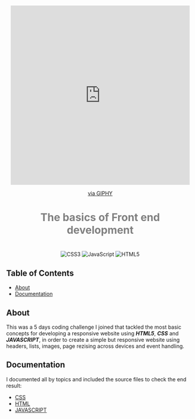 <div align=center>

<iframe src="https://giphy.com/embed/436hhtZJQAT86nomhG" width="480" height="480" frameBorder="0" class="giphy-embed" allowFullScreen></iframe><p><a href="https://giphy.com/gifs/Veeam-developing-programing-veeam-436hhtZJQAT86nomhG">via GIPHY</a></p>
<h1 style="color:gray">The basics of Front end development</h1>
  
<h1 style="background-image: linear-gradient(to left, violet, indigo, blue, green, yellow)"></h1>


![CSS3](https://img.shields.io/badge/css3-%231572B6.svg?style=for-the-badge&logo=css3&logoColor=white)
![JavaScript](https://img.shields.io/badge/javascript-%23323330.svg?style=for-the-badge&logo=javascript&logoColor=%23F7DF1E)
![HTML5](https://img.shields.io/badge/html5-%23E34F26.svg?style=for-the-badge&logo=html5&logoColor=white)
</div>

## Table of Contents

- [About](#about)
- [Documentation](#doc)

## About <a name = "about"></a>

This was a 5 days coding challenge I joined that tackled the most basic concepts for developing a responsive website using ___HTML5___, ___CSS___ and ___JAVASCRIPT___, in order to create a simple but responsive website using headers, lists, images, page rezising across devices and event handling.

## Documentation <a name = "doc"></a>

I documented all by topics and included the source files to check the end result:

- [CSS](./Documentation/CSS.md) </li>
- [HTML](./Documentation/HTML.md) </li>
- [JAVASCRIPT](./Documentation/JAVASCRIPT.md) </li>

